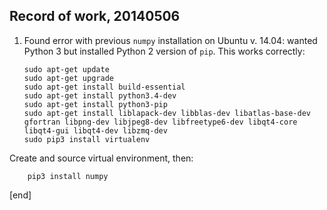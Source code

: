 ## Record of work, 20140506

 1. Found error with previous `numpy` installation on Ubuntu v. 14.04: wanted Python 3 but installed Python 2 version of `pip`. This works correctly:

        sudo apt-get update
        sudo apt-get upgrade
        sudo apt-get install build-essential
        sudo apt-get install python3.4-dev
        sudo apt-get install python3-pip
        sudo apt-get install liblapack-dev libblas-dev libatlas-base-dev gfortran libpng-dev libjpeg8-dev libfreetype6-dev libqt4-core libqt4-gui libqt4-dev libzmq-dev
        sudo pip3 install virtualenv

   Create and source virtual environment, then: 

        pip3 install numpy

[end]
